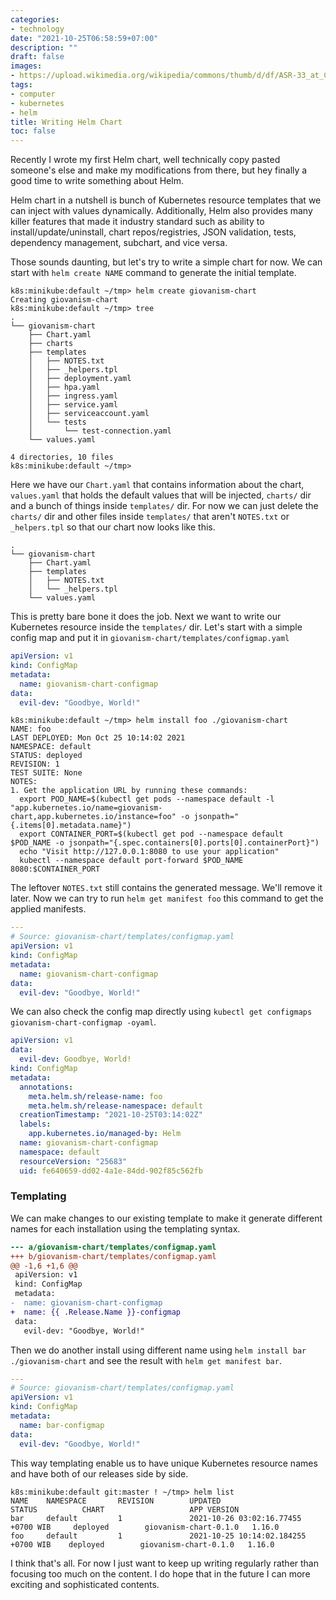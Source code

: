 ```yaml
---
categories:
- technology
date: "2021-10-25T06:58:59+07:00"
description: ""
draft: false
images:
- https://upload.wikimedia.org/wikipedia/commons/thumb/d/df/ASR-33_at_CHM.agr.jpg/800px-ASR-33_at_CHM.agr.jpg
tags:
- computer
- kubernetes
- helm
title: Writing Helm Chart
toc: false
---
```


Recently I wrote my first Helm chart, well technically copy pasted someone's 
else and make my modifications from there, but hey finally a good time to write
something about Helm.

<!--more-->

Helm chart in a nutshell is bunch of Kubernetes resource templates that we can
inject with values dynamically. Additionally, Helm also provides many killer
features that made it industry standard such as ability to
install/update/uninstall, chart repos/registries, JSON validation, tests,
dependency management, subchart, and vice versa.

Those sounds daunting, but let's try to write a simple chart for now. We can
start with `helm create NAME` command to generate the initial template.

```
k8s:minikube:default ~/tmp> helm create giovanism-chart
Creating giovanism-chart
k8s:minikube:default ~/tmp> tree
.
└── giovanism-chart
    ├── Chart.yaml
    ├── charts
    ├── templates
    │   ├── NOTES.txt
    │   ├── _helpers.tpl
    │   ├── deployment.yaml
    │   ├── hpa.yaml
    │   ├── ingress.yaml
    │   ├── service.yaml
    │   ├── serviceaccount.yaml
    │   └── tests
    │       └── test-connection.yaml
    └── values.yaml

4 directories, 10 files
k8s:minikube:default ~/tmp>
```

Here we have our `Chart.yaml` that contains information about the chart,
`values.yaml` that holds the default values that will be injected, `charts/` dir
and a bunch of things inside `templates/` dir. For now we can just delete the
`charts/` dir and other files inside `templates/` that aren't `NOTES.txt` or
`_helpers.tpl` so that our chart now looks like this.

```
.
└── giovanism-chart
    ├── Chart.yaml
    ├── templates
    │   ├── NOTES.txt
    │   └── _helpers.tpl
    └── values.yaml
```

This is pretty bare bone it does the job. Next we want to write our Kubernetes
resource inside the `templates/` dir. Let's start with a simple config map and
put it in `giovanism-chart/templates/configmap.yaml`

```yaml
apiVersion: v1
kind: ConfigMap
metadata:
  name: giovanism-chart-configmap
data:
  evil-dev: "Goodbye, World!"
```



```
k8s:minikube:default ~/tmp> helm install foo ./giovanism-chart
NAME: foo
LAST DEPLOYED: Mon Oct 25 10:14:02 2021
NAMESPACE: default
STATUS: deployed
REVISION: 1
TEST SUITE: None
NOTES:
1. Get the application URL by running these commands:
  export POD_NAME=$(kubectl get pods --namespace default -l "app.kubernetes.io/name=giovanism-chart,app.kubernetes.io/instance=foo" -o jsonpath="{.items[0].metadata.name}")
  export CONTAINER_PORT=$(kubectl get pod --namespace default $POD_NAME -o jsonpath="{.spec.containers[0].ports[0].containerPort}")
  echo "Visit http://127.0.0.1:8080 to use your application"
  kubectl --namespace default port-forward $POD_NAME 8080:$CONTAINER_PORT
```

The leftover `NOTES.txt` still contains the generated message. We'll remove it
later. Now we can try to run `helm get manifest foo` this command to get the
applied manifests.

```yaml
---
# Source: giovanism-chart/templates/configmap.yaml
apiVersion: v1
kind: ConfigMap
metadata:
  name: giovanism-chart-configmap
data:
  evil-dev: "Goodbye, World!"
```

We can also check the config map directly using `kubectl get configmaps
giovanism-chart-configmap -oyaml`.

```yaml
apiVersion: v1
data:
  evil-dev: Goodbye, World!
kind: ConfigMap
metadata:
  annotations:
    meta.helm.sh/release-name: foo
    meta.helm.sh/release-namespace: default
  creationTimestamp: "2021-10-25T03:14:02Z"
  labels:
    app.kubernetes.io/managed-by: Helm
  name: giovanism-chart-configmap
  namespace: default
  resourceVersion: "25683"
  uid: fe640659-dd02-4a1e-84dd-902f85c562fb
```

### Templating

We can make changes to our existing template to make it generate different names
for each installation using the templating syntax.

```diff
--- a/giovanism-chart/templates/configmap.yaml
+++ b/giovanism-chart/templates/configmap.yaml
@@ -1,6 +1,6 @@
 apiVersion: v1
 kind: ConfigMap
 metadata:
-  name: giovanism-chart-configmap
+  name: {{ .Release.Name }}-configmap
 data:
   evil-dev: "Goodbye, World!"
```

Then we do another install using different name using `helm install bar
./giovanism-chart` and see the result with `helm get manifest bar`.

```yaml
---
# Source: giovanism-chart/templates/configmap.yaml
apiVersion: v1
kind: ConfigMap
metadata:
  name: bar-configmap
data:
  evil-dev: "Goodbye, World!"
```

This way templating enable us to have unique Kubernetes resource names and have
both of our releases side by side.

```
k8s:minikube:default git:master ! ~/tmp> helm list
NAME    NAMESPACE       REVISION        UPDATED                                 STATUS          CHART                   APP VERSION
bar     default         1               2021-10-26 03:02:16.77455 +0700 WIB     deployed        giovanism-chart-0.1.0   1.16.0
foo     default         1               2021-10-25 10:14:02.184255 +0700 WIB    deployed        giovanism-chart-0.1.0   1.16.0
```

I think that's all. For now I just want to keep up writing regularly rather than
focusing too much on the content. I do hope that in the future I can more
exciting and sophisticated contents.
